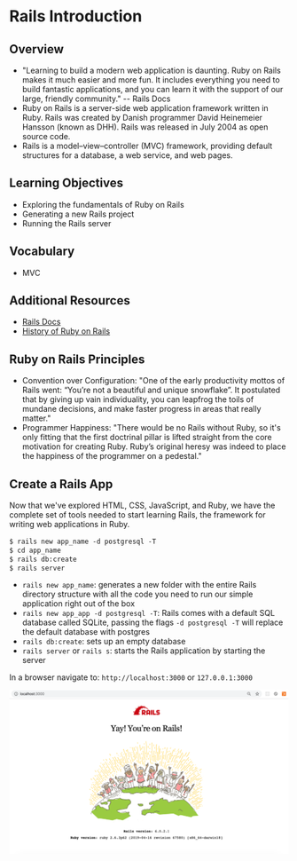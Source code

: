 # Rails Introduction

## Overview
- "Learning to build a modern web application is daunting. Ruby on Rails makes it much easier and more fun. It includes everything you need to build fantastic applications, and you can learn it with the support of our large, friendly community." -- Rails Docs
- Ruby on Rails is a server-side web application framework written in Ruby. Rails was created by Danish programmer David Heinemeier Hansson (known as DHH). Rails was released in July 2004 as open source code.
- Rails is a model–view–controller (MVC) framework, providing default structures for a database, a web service, and web pages.

## Learning Objectives
- Exploring the fundamentals of Ruby on Rails
- Generating a new Rails project
- Running the Rails server

## Vocabulary
- MVC

## Additional Resources
- <a href="https://rubyonrails.org/" target="blank">Rails Docs</a>
- <a href="https://medium.com/@instaacarma/the-history-of-ruby-on-rails-986ead4e0e0a" target="blank">History of Ruby on Rails</a>

## Ruby on Rails Principles
- Convention over Configuration: "One of the early productivity mottos of Rails went: “You’re not a beautiful and unique snowflake”. It postulated that by giving up vain individuality, you can leapfrog the toils of mundane decisions, and make faster progress in areas that really matter."
- Programmer Happiness: "There would be no Rails without Ruby, so it's only fitting that the first doctrinal pillar is lifted straight from the core motivation for creating Ruby. Ruby’s original heresy was indeed to place the happiness of the programmer on a pedestal."

## Create a Rails App
Now that we've explored HTML, CSS, JavaScript, and Ruby, we have the complete set of tools needed to start learning Rails, the framework for writing web applications in Ruby.

```
$ rails new app_name -d postgresql -T
$ cd app_name
$ rails db:create
$ rails server
```

- `rails new app_name`: generates a new folder with the entire Rails directory structure with all the code you need to run our simple application right out of the box
- `rails new app_app -d postgresql -T`: Rails comes with a default SQL database called SQLite, passing the flags `-d postgresql -T` will replace the default database with postgres
- `rails db:create`: sets up an empty database
- `rails server` or `rails s`: starts the Rails application by starting the server

In a browser navigate to:
`http://localhost:3000`
or
`127.0.0.1:3000`

![Rails Boilerplate](./assets/yay-youre-on-rails.png)
